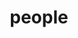 ---
layout: people
title: people
people:
  - name: Kate Mills
    image: Kate.jpg
    email: klmills@uoregon.edu
    body: Kate (she/her) is the PI of the Developing Brains in Context Lab. She is a first generation student from Louisville KY and received her PhD from University College London in 2015. [CV](/assets/papers/KathrynLMills_CV.pdf)
  - name: Lucy Whitmore
    image: Lucy.png
    email: lwhitmor@uoregon.edu
    body: Lucy Whitmore is an incoming graduate student and former lab manager of the Developing Brains in Context Lab. She graduated from UC Berkeley with a degree in Cognitive Science. She is interested in how adolescents create flexible behavioral strategies to navigate the world around them, and how these strategies may be affected by social connections and their environment. [CV](/assets/papers/WhitmoreCVSept2020.pdf)
  - name: Victoria Guazzelli Williamson
    image: Victoria.png
    email: vgw@uoregon.edu
    body: Victoria is a third-year clinical psychology PhD student interested in social cognitive and brain development across adolescence, with an emphasis on how this development impacts mental health (such as internalizing disorders) and physical health (such as obesity). Victoria takes a mixed methods approach to this research blending experimental with longitudinal and observational work and using tools such as task-based fMRI, clinical interviews, and ecological momentary assessment to form a holistic understanding of this development. Victoria’s most recent work focuses on how adolescents’ views of others interact with their understanding of themselves--and how facets of this cross-talk may relate to risk for internalizing disorders. A long-term goal of her research is to develop interventions and influence policies that equitably promote positive development, wellbeing, and health for all adolescents. [CV](/assets/papers/Guazzelli_Williamson_CV.pdf)
  - name: Elizabeth McNeilly
    image: Elizabeth.jpg
    email: emcneill@uoregon.edu
    body: Elizabeth McNeilly is a third-year doctoral student in Clinical Psychology at the University of Oregon, focusing on the intersection of adolescent development and internalizing psychopathology. In collaboration with Dr. Mills and researchers at UCLA and UC Berkeley, Elizabeth is currently investigating the [role of neural and behavioral reward processes in the association of early puberty and internalizing symptoms in the ABCD Study](https://osf.io/7u3jt/). Under the supervision of Dr. Mills and Dr. Nick Allen, Elizabeth is also exploring linguistic features in daily digital social communication and the associations with well-being and internalizing symptoms in adolescent girls. An overarching aim of her work is to explore the social, cognitive, and affective processes that undergo immense development in the brain during adolescence, conferring potential risk for internalizing psychopathology, but also an opportunity for targeted intervention and the improvement of adolescents’ well-being. [See a recent preprint of Elizabeth's work here!](https://psyarxiv.com/6gdkf/)
  - name: Clare McCann
    image: Clare.png
    email: cmccann2@uoregon.edu
    body: Clare graduated June of 2020 from the University of Oregon with honors in Psychology, minors in Special Education and Women's Gender & Sexuality Studies. Her research interests include (1) understanding the impact of early life stress on mental health, academic performance, and self-perception and (2) identifying the best ways to support academic competence and confidence in children and adolescents who have experienced adversity, and/or have been diagnosed with neurodevelopmental disorders or mental illness. Clare’s pronouns are she/her/hers.
  - name: Aisha Ghorashian
    image: Aisha.jpg
    email: aghorash@uoregon.edu
    body: Aisha is an undergraduate student studying Psychology and Political Science with a minor in Global Health. She is interested in public health, specifically in the context of child development, women's health, and public policy. In her free time, she loves to read, listen to podcasts, and exercising!
---